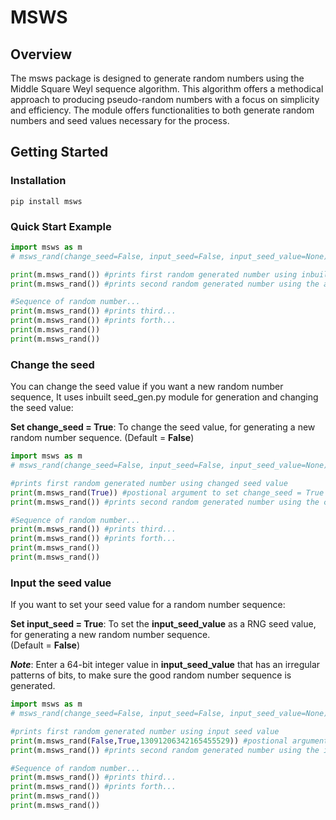 # MSWS

## Overview
The msws package is designed to generate random numbers using the Middle Square Weyl sequence algorithm. This algorithm offers a methodical approach to producing pseudo-random numbers with a focus on simplicity and efficiency. The module offers functionalities to both generate random numbers and seed values necessary for the process.


## Getting Started

### Installation

```
pip install msws
```


### Quick Start Example

```python
import msws as m
# msws_rand(change_seed=False, input_seed=False, input_seed_value=None)

print(m.msws_rand()) #prints first random generated number using inbuilt seed generation (seed_gen.py) module
print(m.msws_rand()) #prints second random generated number using the above seed value

#Sequence of random number...
print(m.msws_rand()) #prints third...
print(m.msws_rand()) #prints forth...
print(m.msws_rand())
print(m.msws_rand()) 
```

### Change the seed
You can change the seed value if you want a new random number sequence, It uses inbuilt seed_gen.py module for generation and changing the seed value:

**Set change_seed = True**:
  To change the seed value, for generating a new random number sequence. (Default = **False**)

```python
import msws as m
# msws_rand(change_seed=False, input_seed=False, input_seed_value=None)

#prints first random generated number using changed seed value
print(m.msws_rand(True)) #postional argument to set change_seed = True
print(m.msws_rand()) #prints second random generated number using the changed seed value

#Sequence of random number...
print(m.msws_rand()) #prints third...
print(m.msws_rand()) #prints forth...
print(m.msws_rand())
print(m.msws_rand()) 
```

### Input the seed value
If you want to set your seed value for a random number sequence:

**Set input_seed = True**:
  To set the **input_seed_value** as a RNG seed value, for generating a new random number sequence.<br>(Default = **False**)

***Note***: Enter a 64-bit integer value in **input_seed_value** that has an irregular patterns of bits, to make sure the good random number sequence is generated.


```python
import msws as m
# msws_rand(change_seed=False, input_seed=False, input_seed_value=None)

#prints first random generated number using input seed value
print(m.msws_rand(False,True,13091206342165455529)) #postional argument to set input_seed = True and input_seed_value = <your seed value>
print(m.msws_rand()) #prints second random generated number using the input seed value

#Sequence of random number...
print(m.msws_rand()) #prints third...
print(m.msws_rand()) #prints forth...
print(m.msws_rand())
print(m.msws_rand()) 
```

